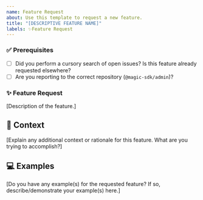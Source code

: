 ```yaml
---
name: Feature Request
about: Use this template to request a new feature.
title: "[DESCRIPTIVE FEATURE NAME]"
labels: ✨Feature Request
---
```


### ✅ Prerequisites

- [ ] Did you perform a cursory search of open issues? Is this feature already requested elsewhere?
- [ ] Are you reporting to the correct repository (`@magic-sdk/admin`)?

### ✨ Feature Request

[Description of the feature.]

## 🧩 Context

[Explain any additional context or rationale for this feature. What are you trying to accomplish?]

## 💻 Examples

[Do you have any example(s) for the requested feature? If so, describe/demonstrate your example(s) here.]